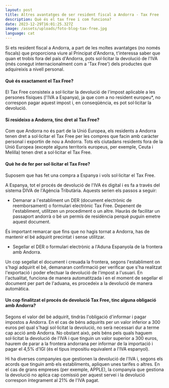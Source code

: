 ```yaml
---
layout: post
title: Altres avantatges de ser resident fiscal a Andorra - Tax Free
description: Què és el tax free i com funciona?
date: 2023-12-29T16:01:25.327Z
image: /assets/uploads/foto-blog-tax-free.jpg
language: cat
---
```

Si ets resident fiscal a Andorra, a part de les moltes avantatges (no només fiscals) que proporciona viure al Principat d'Andorra, t'interessa saber que quan et trobis fora del país d'Andorra, pots sol·licitar la devolució de l'IVA (més conegut internacionalment com a 'Tax Free') dels productes que adquireixis a nivell personal.

#### Què és exactament el Tax Free?

El Tax Free consisteix a sol·licitar la devolució de l'impost aplicable a les persones físiques (l'IVA a Espanya), ja que com a no resident europeu*, no correspon pagar aquest impost i, en conseqüència, es pot sol·licitar la devolució.

#### Si resideixo a Andorra, tinc dret al Tax Free?

Com que Andorra no és part de la Unió Europea, els residents a Andorra tenen dret a sol·licitar el Tax Free per les compres que facin amb caràcter personal i exportin de nou a Andorra. Tots els ciutadans residents fora de la Unió Europea (excepte alguns territoris europeus, per exemple, Ceuta i Melilla) tenen dret a sol·licitar el Tax Free.

#### Què he de fer per sol·licitar el Tax Free?

Suposem que has fet una compra a Espanya i vols sol·licitar el Tax Free.

A Espanya, tot el procés de devolució de l'IVA és digital i es fa a través del sistema DIVA de l'Agència Tributària. Aquests serien els passos a seguir:

* Demanar a l'establiment un DER (document electrònic de reemborsament) o formulari electrònic Tax Free. Depenent de l'establiment, utilitzen un procediment o un altre. Hauràs de facilitar un passaport andorrà o bé un permís de residència perquè puguin emetre aquest document.

És important remarcar que fins que no hagis tornat a Andorra, has de mantenir el bé adquirit precintat i sense utilitzar.

* Segellar el DER o formulari electrònic a l'Aduna Espanyola de la frontera amb Andorra.

Un cop segellat el document i creuada la frontera, segons l'establiment on s'hagi adquirit el bé, demanaran confirmació per verificar que s'ha realitzat l'exportació i poder efectuar la devolució de l'impost a l'usuari. En l'actualitat, funciona de manera automatitzada i en el moment de segellar el document per part de l'aduana, es procedeix a la devolució de manera automàtica.

#### Un cop finalitzat el procés de devolució Tax Free, tinc alguna obligació amb Andorra?

Segons el valor del bé adquirit, tindràs l'obligació d'informar i pagar impostos a Andorra. En el cas de béns adquirits per un valor inferior a 300 euros pel qual s'hagi sol·licitat la devolució, no serà necessari dur a terme cap acció amb Andorra. No obstant això, pels béns pels quals haguem sol·licitat la devolució de l'IVA i que tinguin un valor superior a 300 euros, haurem de parar a la frontera andorrana per informar de la importació i pagar el 4,5% d'IGI (és el tipus impositiu equivalent a l'IVA espanyol).



Hi ha diverses companyies que gestionen la devolució de l'IVA i, segons els acords que tinguin amb els establiments, apliquen unes tarifes o altres. En el cas de grans empreses (per exemple, APPLE), la companyia que gestiona la devolució no aplica cap comissió per aquest servei i la devolució correspon íntegrament al 21% de l'IVA pagat.
